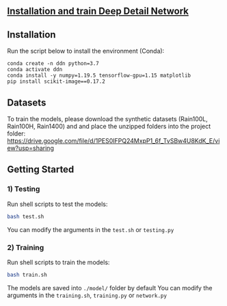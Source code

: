 
## [Installation and train Deep Detail Network](https://xueyangfu.github.io/projects/cvpr2017.html) 


## Installation
Run the script below to install the environment (Conda):
```
conda create -n ddn python=3.7
conda activate ddn
conda install -y numpy=1.19.5 tensorflow-gpu=1.15 matplotlib
pip install scikit-image==0.17.2

```

## Datasets

To train the models, please download the synthetic datasets (Rain100L, Rain100H, Rain1400) and and place the unzipped folders into the project folder:
https://drive.google.com/file/d/1PES0IFPQ24MxpP1_6f_TvSBw4U8KdK_E/view?usp=sharing

## Getting Started

### 1) Testing
Run shell scripts to test the models:
```bash
bash test.sh
```
You can modify the arguments in the `test.sh` or `testing.py`

### 2) Training

Run shell scripts to train the models:
```bash
bash train.sh      
```
The models are saved into `./model/` folder by default
You can modify the arguments in the `training.sh`, `training.py` or `network.py`



